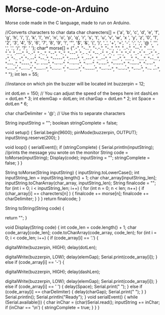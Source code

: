 # Morse-code-on-Arduino
Morse code made in the C language, made to run on Arduino.

//Converts characters to char data
char charecters[] = {'a', 'b', 'c', 'd', 'e', ​​'f', 'g', 'h', 'i', 'j', 'k', 'l', 'm', 'n', 'o', 'p', 'q', 'r', 's', 't', 'u', 'v', 'w', 'x ', 'y', 'z', '0', '1', '2', '3', '4', '5', '6', '7', '8', '9', '!', '"', '$', '&', '(', ')', '_', '+', '=', '-', ':', ';', '@ ', '\'', ',', '.', '/', '?', ' '};
char* morse[] = {".-", "-...", "-.-.", "-..", ".", "..-.", "--.", " ....", "..", ".---", "-.-", ".-..", "--", "-.", "---", ".- -.", "--.-", ".-.", "...", "-", "..-", "...-", ".--", "-.. -", "-.--", "--..", "-----", ".----", "..---", "...--", " ....-", ".....", "-....", "--...", "---..", "----.", "-· -·--", "·-··-·", "···-··-", "·-···", "-·--·", "-·--·-", "··--·-", "·-·-·", "-···-", "-····-", "---···", "-·-·-· ", "·--·-·", "·----·", "--··--", "·-·-·-", "-··-·", "··- -··", " "};
int len ​​= 55;

//instance on which pin the buzzer will be located
int buzzerpin = 12;

int dotLen = 150; // You can adjust the speed of the beeps here
int dashLen = dotLen * 3;
int elemGap = dotLen;
int charGap = dotLen * 2;
int Space = dotLen * 6;

char charDelimiter = '@'; // Use this to separate characters

String inputString = "";
boolean stringComplete = false;

void setup() {
 Serial.begin(9600);
 pinMode(buzzerpin, OUTPUT);
 inputString.reserve(200);
}

void loop() {
 serialEvent();
 if (stringComplete) {
 Serial.println(inputString); //prints the message you wrote on the monitor
 String code = toMorse(inputString);
 Display(code);
 inputString = "";
 stringComplete = false;
 }
}

String toMorse(String inputString) {
 inputString.toLowerCase();
 int inputString_len = inputString.length() + 1;
 char char_array[inputString_len];
 inputString.toCharArray(char_array, inputString_len);
 String finalcode = "";
 for (int i = 0; i < inputString_len; i++) {
 for (int n = 0; n < len; n++) {
 if (char_array[i] == charecters[n] )
 {
 finalcode += morse[n];
 finalcode += charDelimiter;
 }
 }
 }
 return finalcode;
}

String toString(String code) {

 return "";
}

void Display(String code) {
 int code_len = code.length() + 1;
 char code_array[code_len];
 code.toCharArray(code_array, code_len);
 for (int i = 0; i < code_len; i++) {
 if (code_array[i] == '.')
 {

 digitalWrite(buzzerpin, HIGH);
 delay(dotLen);

 digitalWrite(buzzerpin, LOW);
 delay(elemGap);
 Serial.print(code_array[i]);
 }
 else if (code_array[i] == '-')
 {

 digitalWrite(buzzerpin, HIGH);
 delay(dashLen);

 digitalWrite(buzzerpin, LOW);
 delay(elemGap);
 Serial.print(code_array[i]);
 }
 else if (code_array[i] == ' ')
 {
 delay(Space);
 Serial.print(" ");
 }
 else if (code_array[i] == charDelimiter)
 {
 delay(charGap);
 Serial.print(" ");
 }
 }
 Serial.println();
 Serial.println("Ready");
}
void serialEvent() {
 while (Serial.available()) {
 char inChar = (char)Serial.read();
 inputString += inChar;
 if (inChar == '\n') {
 stringComplete = true;
 }
 }
}

